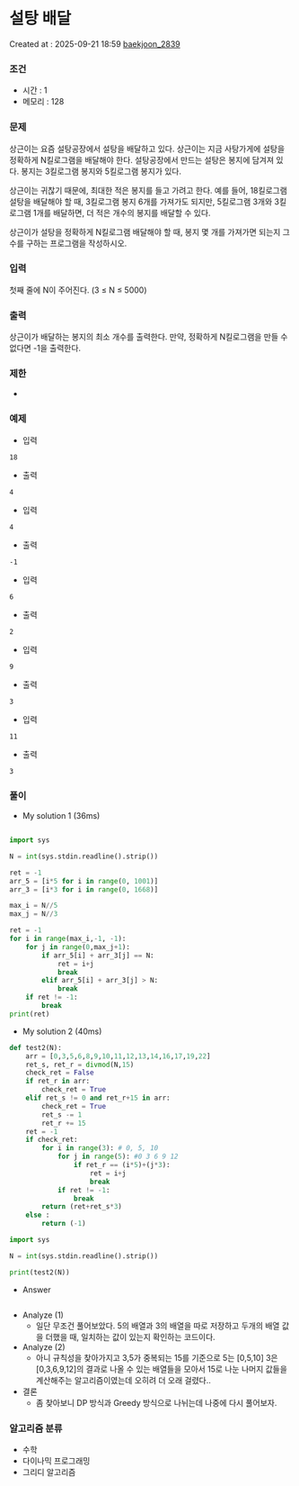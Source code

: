 # 설탕 배달
Created at : 2025-09-21 18:59
[baekjoon_2839](https://www.acmicpc.net/problem/2839)
### 조건
- 시간 : 1
- 메모리 : 128
### 문제
상근이는 요즘 설탕공장에서 설탕을 배달하고 있다. 상근이는 지금 사탕가게에 설탕을 정확하게 N킬로그램을 배달해야 한다. 설탕공장에서 만드는 설탕은 봉지에 담겨져 있다. 봉지는 3킬로그램 봉지와 5킬로그램 봉지가 있다.

상근이는 귀찮기 때문에, 최대한 적은 봉지를 들고 가려고 한다. 예를 들어, 18킬로그램 설탕을 배달해야 할 때, 3킬로그램 봉지 6개를 가져가도 되지만, 5킬로그램 3개와 3킬로그램 1개를 배달하면, 더 적은 개수의 봉지를 배달할 수 있다.

상근이가 설탕을 정확하게 N킬로그램 배달해야 할 때, 봉지 몇 개를 가져가면 되는지 그 수를 구하는 프로그램을 작성하시오.
### 입력
첫째 줄에 N이 주어진다. (3 ≤ N ≤ 5000)
### 출력
상근이가 배달하는 봉지의 최소 개수를 출력한다. 만약, 정확하게 N킬로그램을 만들 수 없다면 -1을 출력한다.
### 제한
- 
### 예제
- 입력
```
18
```
- 출력
```
4
``` 
- 입력
```
4
```
- 출력
```
-1
``` 
- 입력
```
6
```
- 출력
```
2
``` 
- 입력
```
9
```
- 출력
```
3
``` 
- 입력
```
11
```
- 출력
```
3
``` 
### 풀이
- My solution 1 (36ms)
```python

import sys

N = int(sys.stdin.readline().strip())

ret = -1
arr_5 = [i*5 for i in range(0, 1001)]
arr_3 = [i*3 for i in range(0, 1668)]

max_i = N//5
max_j = N//3

ret = -1
for i in range(max_i,-1, -1):
    for j in range(0,max_j+1):
        if arr_5[i] + arr_3[j] == N:            
            ret = i+j
            break
        elif arr_5[i] + arr_3[j] > N:
            break
    if ret != -1:
        break
print(ret)
```
- My solution 2 (40ms)
```python
def test2(N):
    arr = [0,3,5,6,8,9,10,11,12,13,14,16,17,19,22]
    ret_s, ret_r = divmod(N,15)
    check_ret = False
    if ret_r in arr:
        check_ret = True
    elif ret_s != 0 and ret_r+15 in arr:
        check_ret = True
        ret_s -= 1
        ret_r += 15
    ret = -1
    if check_ret:
        for i in range(3): # 0, 5, 10
            for j in range(5): #0 3 6 9 12
                if ret_r == (i*5)+(j*3):
                    ret = i+j
                    break
            if ret != -1:
                break
        return (ret+ret_s*3)
    else :
        return (-1)

import sys

N = int(sys.stdin.readline().strip())

print(test2(N))
```
- Answer
```python

```

- Analyze (1)
	- 일단 무조건 풀어보았다. 5의 배열과 3의 배열을 따로 저장하고 두개의 배열 값을 더했을 때, 일치하는 값이 있는지 확인하는 코드이다.
- Analyze (2)
	- 아니 규칙성을 찾아가지고 3,5가 중복되는 15를 기준으로 5는 [0,5,10] 3은 [0,3,6,9,12]의 결과로 나올 수 있는 배열들을 모아서 15로 나눈 나머지 값들을 계산해주는 알고리즘이였는데 오히려 더 오래 걸렸다..
- 결론
	- 좀 찾아보니 DP 방식과 Greedy 방식으로 나뉘는데 나중에 다시 풀어보자.
### 알고리즘 분류
- 수학
- 다이나믹 프로그래밍
- 그리디 알고리즘